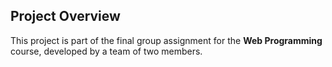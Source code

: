 ## Project Overview
This project is part of the final group assignment for the **Web Programming** course, developed by a team of two members.
